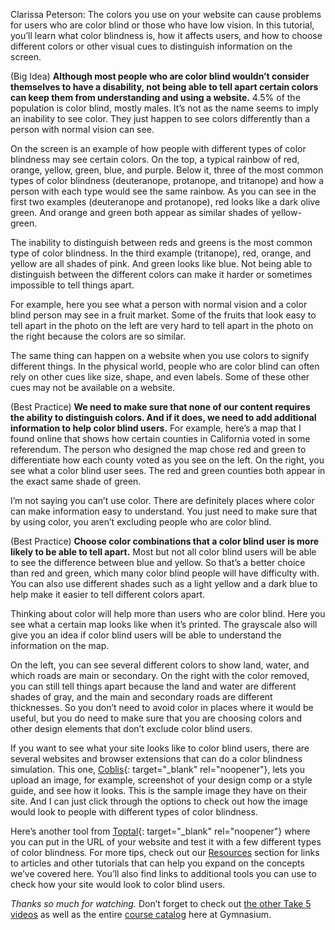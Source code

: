 Clarissa Peterson: The colors you use on your website can cause problems for users who are color blind or those who have low vision. In this tutorial, you’ll learn what color blindness is, how it affects users, and how to choose different colors or other visual cues to distinguish information on the screen.

(Big Idea) **Although most people who are color blind wouldn’t consider themselves to have a disability, not being able to tell apart certain colors can keep them from understanding and using a website.** 4.5% of the population is color blind, mostly males. It’s not as the name seems to imply an inability to see color. They just happen to see colors differently than a person with normal vision can see.

On the screen is an example of how people with different types of color blindness may see certain colors. On the top, a typical rainbow of red, orange, yellow, green, blue, and purple. Below it, three of the most common types of color blindness (deuteranope, protanope, and tritanope) and how a person with each type would see the same rainbow. As you can see in the first two examples (deuteranope and protanope), red looks like a dark olive green. And orange and green both appear as similar shades of yellow-green.

The inability to distinguish between reds and greens is the most common type of color blindness. In the third example (tritanope), red, orange, and yellow are all shades of pink. And green looks like blue. Not being able to distinguish between the different colors can make it harder or sometimes impossible to tell things apart.

For example, here you see what a person with normal vision and a color blind person may see in a fruit market. Some of the fruits that look easy to tell apart in the photo on the left are very hard to tell apart in the photo on the right because the colors are so similar.

The same thing can happen on a website when you use colors to signify different things. In the physical world, people who are color blind can often rely on other cues like size, shape, and even labels. Some of these other cues may not be available on a website.

(Best Practice) **We need to make sure that none of our content requires the ability to distinguish colors. And if it does, we need to add additional information to help color blind users.** For example, here’s a map that I found online that shows how certain counties in California voted in some referendum. The person who designed the map chose red and green to differentiate how each county voted as you see on the left. On the right, you see what a color blind user sees. The red and green counties both appear in the exact same shade of green.

I’m not saying you can’t use color. There are definitely places where color can make information easy to understand. You just need to make sure that by using color, you aren’t excluding people who are color blind.

(Best Practice) **Choose color combinations that a color blind user is more likely to be able to tell apart.** Most but not all color blind users will be able to see the difference between blue and yellow. So that’s a better choice than red and green, which many color blind people will have difficulty with. You can also use different shades such as a light yellow and a dark blue to help make it easier to tell different colors apart.

Thinking about color will help more than users who are color blind. Here you see what a certain map looks like when it’s printed. The grayscale also will give you an idea if color blind users will be able to understand the information on the map.

On the left, you can see several different colors to show land, water, and which roads are main or secondary. On the right with the color removed, you can still tell things apart because the land and water are different shades of gray, and the main and secondary roads are different thicknesses. So you don’t need to avoid color in places where it would be useful, but you do need to make sure that you are choosing colors and other design elements that don’t exclude color blind users.

If you want to see what your site looks like to color blind users, there are several websites and browser extensions that can do a color blindness simulation. This one, [Coblis][1]{: target="_blank" rel="noopener"}, lets you upload an image, for example, screenshot of your design comp or a style guide, and see how it looks. This is the sample image they have on their site. And I can just click through the options to check out how the image would look to people with different types of color blindness.

Here’s another tool from [Toptal][2]{: target="_blank" rel="noopener"} where you can put in the URL of your website and test it with a few different types of color blindness. For more tips, check out our [Resources][0] section for links to articles and other tutorials that can help you expand on the concepts we’ve covered here. You’ll also find links to additional tools you can use to check how your site would look to color blind users.

*Thanks so much for watching.* Don’t forget to check out [the other Take 5 videos][3] as well as the entire [course catalog][4] here at Gymnasium.

[0]: #tutorial-resources
[1]: https://www.color-blindness.com/coblis-color-blindness-simulator/
[2]: https://www.toptal.com/designers/colorfilter
[3]: https://thegymnasium.com/courses/take5
[4]: https://thegymnasium.com/courses
